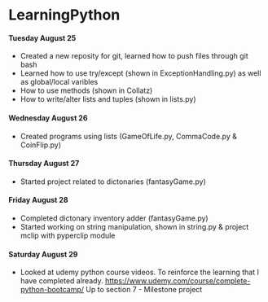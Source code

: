 # LearningPython


#### Tuesday August 25

- Created a new reposity for git, learned how to push files through git bash
- Learned how to use try/except (shown in ExceptionHandling.py) as well as global/local varibles
- How to use methods (shown in Collatz)
- How to write/alter lists and tuples (shown in lists.py)

#### Wednesday August 26

- Created programs using lists (GameOfLife.py, CommaCode.py & CoinFlip.py)

#### Thursday August 27

- Started project related to dictonaries (fantasyGame.py)

#### Friday August 28

- Completed dictonary inventory adder (fantasyGame.py)
- Started working on string manipulation, shown in string.py & project mclip with pyperclip module

#### Saturday August 29

- Looked at udemy python course videos. To reinforce the learning that I have completed already. https://www.udemy.com/course/complete-python-bootcamp/ Up to section 7 - Milestone project
